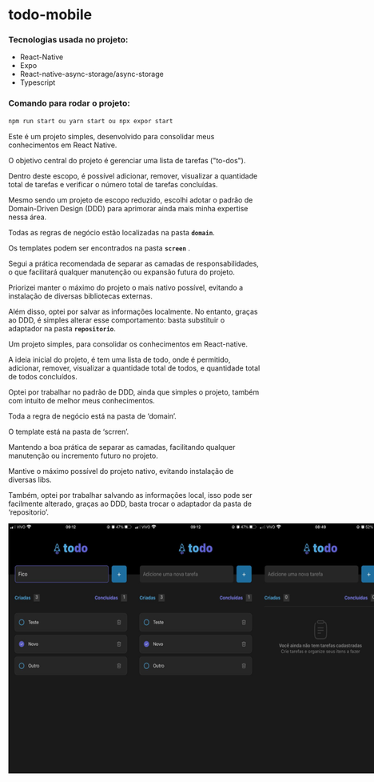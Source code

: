 # todo-mobile

### Tecnologias usada no projeto:

- React-Native
- Expo
- React-native-async-storage/async-storage
- Typescript

### Comando para rodar o projeto:

```jsx
npm run start ou yarn start ou npx expor start

```

Este é um projeto simples, desenvolvido para consolidar meus conhecimentos em React Native.

O objetivo central do projeto é gerenciar uma lista de tarefas ("to-dos").

Dentro deste escopo, é possível adicionar, remover, visualizar a quantidade total de tarefas e verificar o número total de tarefas concluídas.

Mesmo sendo um projeto de escopo reduzido, escolhi adotar o padrão de Domain-Driven Design (DDD) para aprimorar ainda mais minha expertise nessa área.

Todas as regras de negócio estão localizadas na pasta **`domain`**.

Os templates podem ser encontrados na pasta **`screen`** .

Segui a prática recomendada de separar as camadas de responsabilidades, o que facilitará qualquer manutenção ou expansão futura do projeto.

Priorizei manter o máximo do projeto o mais nativo possível, evitando a instalação de diversas bibliotecas externas.

Além disso, optei por salvar as informações localmente. No entanto, graças ao DDD, é simples alterar esse comportamento: basta substituir o adaptador na pasta **`repositorio`**.

Um projeto simples, para consolidar os conhecimentos em React-native.

A ideia inicial do projeto, é tem uma lista de todo, onde é permitido, adicionar, remover, visualizar a quantidade total de todos, e quantidade total de todos concluídos.

Optei por trabalhar no padrão de DDD, ainda que simples o projeto, também com intuito de melhor meus conhecimentos.

Toda a regra de negócio está na pasta de ‘domain’.

O template está na pasta de ‘scrren’.

Mantendo a boa prática de separar as camadas, facilitando qualquer manutenção ou incremento futuro no projeto.

Mantive o máximo possível do projeto nativo, evitando instalação de diversas libs.

Também, optei por trabalhar salvando as informações local, isso pode ser facilmente alterado, graças ao DDD, basta trocar o adaptador da pasta de ‘repositorio’.

<div style="display: flex; justify-content: space-between;">

<img src="./doc/mobile.jpeg" width="250" height="500" />

<img src="./doc/mobile1.jpeg" width="250" height="500" />

<img src="./doc/mobile2.jpeg" width="250" height="500" />

<img src="./doc/mobile3.jpeg" width="250" height="500" />

</div>
